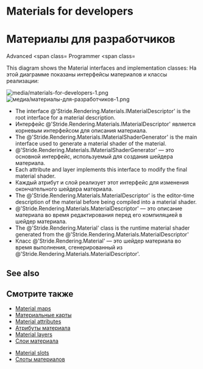 # Materials for developers
# Материалы для разработчиков

<span class="label label-doc-level">Advanced</span>
<span class=
<span class="label label-doc-audience">Programmer</span>
<span class=

This diagram shows the Material interfaces and implementation classes:
На этой диаграмме показаны интерфейсы материалов и классы реализации:

![media/materials-for-developers-1.png](media/materials-for-developers-1.png) 
![медиа/материалы-для-разработчиков-1.png](медиа/материалы-для-разработчиков-1.png)

- The interface @'Stride.Rendering.Materials.IMaterialDescriptor' is the root interface for a material description.
- Интерфейс @'Stride.Rendering.Materials.IMaterialDescriptor' является корневым интерфейсом для описания материала.
- The @'Stride.Rendering.Materials.IMaterialShaderGenerator' is the main interface used to generate a material shader of the material.
- @'Stride.Rendering.Materials.IMaterialShaderGenerator' — это основной интерфейс, используемый для создания шейдера материала.
- Each attribute and layer implements this interface to modify the final material shader.
- Каждый атрибут и слой реализует этот интерфейс для изменения окончательного шейдера материала.
- The @'Stride.Rendering.Materials.MaterialDescriptor' is the editor-time description of the material before being compiled into a material shader.
- @'Stride.Rendering.Materials.MaterialDescriptor' — это описание материала во время редактирования перед его компиляцией в шейдер материала.
- The @'Stride.Rendering.Material' class is the runtime material shader generated from the @'Stride.Rendering.Materials.MaterialDescriptor'
- Класс @'Stride.Rendering.Material' — это шейдер материала во время выполнения, сгенерированный из @'Stride.Rendering.Materials.MaterialDescriptor'.

## See also
## Смотрите также

- [Material maps](material-maps.md)
- [Материальные карты](material-maps.md)
- [Material attributes](material-attributes.md)
- [Атрибуты материала](material-attributes.md)
- [Material layers](material-layers.md)
- [Слои материала](material-layers.md)
* [Material slots](material-slots.md)
* [Слоты материалов](material-slots.md)
